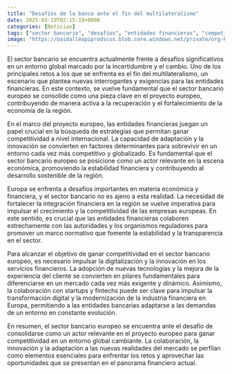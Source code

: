 ```yaml
---
title: "Desafíos de la banca ante el fin del multilateralismo"
date: 2025-03-19T02:15:19+0000
categories: [Noticias]
tags: ["sector bancario", "desafíos", "entidades financieras", "competitividad", "digitalización", "innovación", "Europa."]
image: "https://oaidalleapiprodscus.blob.core.windows.net/private/org-HKmKxpuNw3Y88lm4EBrIPq0n/user-ZwiCXOggLL8ZNNKE2g7rXFmV/img-TFe0aPbHcf67a6VlzPxkzfj2.png?st=2025-03-19T01%3A15%3A19Z&se=2025-03-19T03%3A15%3A19Z&sp=r&sv=2024-08-04&sr=b&rscd=inline&rsct=image/png&skoid=d505667d-d6c1-4a0a-bac7-5c84a87759f8&sktid=a48cca56-e6da-484e-a814-9c849652bcb3&skt=2025-03-18T02%3A27%3A24Z&ske=2025-03-19T02%3A27%3A24Z&sks=b&skv=2024-08-04&sig=UA4MavxHMcFrSSKLdcnAcssCF70NfvbeZxdwYJ3gM4Q%3D"
---
```


El sector bancario se encuentra actualmente frente a desafíos significativos en un entorno global marcado por la incertidumbre y el cambio. Uno de los principales retos a los que se enfrenta es el fin del multilateralismo, un escenario que plantea nuevas interrogantes y exigencias para las entidades financieras. En este contexto, se vuelve fundamental que el sector bancario europeo se consolide como una pieza clave en el proyecto europeo, contribuyendo de manera activa a la recuperación y el fortalecimiento de la economía de la región.

En el marco del proyecto europeo, las entidades financieras juegan un papel crucial en la búsqueda de estrategias que permitan ganar competitividad a nivel internacional. La capacidad de adaptación y la innovación se convierten en factores determinantes para sobrevivir en un entorno cada vez más competitivo y globalizado. Es fundamental que el sector bancario europeo se posicione como un actor relevante en la escena económica, promoviendo la estabilidad financiera y contribuyendo al desarrollo sostenible de la región.

Europa se enfrenta a desafíos importantes en materia económica y financiera, y el sector bancario no es ajeno a esta realidad. La necesidad de fortalecer la integración financiera en la región se vuelve imperativa para impulsar el crecimiento y la competitividad de las empresas europeas. En este sentido, es crucial que las entidades financieras colaboren estrechamente con las autoridades y los organismos reguladores para promover un marco normativo que fomente la estabilidad y la transparencia en el sector.

Para alcanzar el objetivo de ganar competitividad en el sector bancario europeo, es necesario impulsar la digitalización y la innovación en los servicios financieros. La adopción de nuevas tecnologías y la mejora de la experiencia del cliente se convierten en pilares fundamentales para diferenciarse en un mercado cada vez más exigente y dinámico. Asimismo, la colaboración con startups y fintechs puede ser clave para impulsar la transformación digital y la modernización de la industria financiera en Europa, permitiendo a las entidades bancarias adaptarse a las demandas de un entorno en constante evolución.

En resumen, el sector bancario europeo se encuentra ante el desafío de consolidarse como un actor relevante en el proyecto europeo para ganar competitividad en un entorno global cambiante. La colaboración, la innovación y la adaptación a las nuevas realidades del mercado se perfilan como elementos esenciales para enfrentar los retos y aprovechar las oportunidades que se presentan en el panorama financiero actual.
    